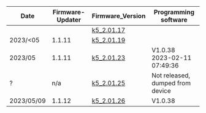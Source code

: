 <!DOCTYPE html>

Date       | Firmware-Updater | Firmware_Version | Programming software
--         | --               | --               | --
           |                  | [k5_2.01.17](https://github.com/amnemonic/Quansheng_UV-K5_Firmware/blob/main/firmware/k5_v2.01.17_publish.bin)      |  
2023/<05   | 1.1.11           | [k5_2.01.19](https://github.com/amnemonic/Quansheng_UV-K5_Firmware/blob/main/firmware/k5_v2.01.19_publish.bin)       |  
2023/05    | 1.1.11           | [k5_2.01.23](https://github.com/amnemonic/Quansheng_UV-K5_Firmware/blob/main/firmware/k5_v2.01.23_publish.bin)       | V1.0.38 2023-02-11 07:49:36
?          | n/a              | [k5_2.01.25](https://github.com/amnemonic/Quansheng_UV-K5_Firmware/blob/main/firmware/k5_v2.01.25_publish.bin)      | Not released, dumped from device
2023/05/09 | 1.1.12           | [k5_2.01.26](https://github.com/amnemonic/Quansheng_UV-K5_Firmware/blob/main/firmware/k5_v2.01.26_publish.bin)	      | V1.0.38
